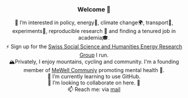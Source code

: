 <h3 align="center">Welcome 👋</h3>
<p align="center">
👀 I’m interested in policy, energy🔋, climate change🌍, transport🚗, experiments🎲, reproducible research 🔁 and finding a tenured job in academia🎓. 
  <br> 
  ⚡️ Sign up for the <a href="https://t1p.de/SSHEnergy">Swiss Social Science and Humanities Energy Research Group</a> I run. 
    <br> 
  🏔️Privately, I enjoy mountains, cycling and community. I'm a founding member of <a href="https://mewellcommunity.ch" ">MeWell Communiy</a> promoting mental health 🧠.    <br>
🌱 I’m currently learning to use GitHub.    <br> 
💞️ I’m looking to collaborate on here. 🤝     <br> 
 📫 Reach me: via <a href="mailto:gracia.brueckmann@unibe.ch">mail</a>   
 <br><br>
</p>






<!---
- 👋 Hi, I’m @brueckmann Nice to e-meet you!
- 👀 I’m (professionally) interested in policy, energy🔋, climate change🌍, transport🚗, experiments🎲, reproducible research 🔁 and finding a tenured job in academia🎓.
I organize the Swiss Social Science and Humanities Energy Research Group. Sign up here: https://t1p.de/SSHEnergy ⚡️
Privately, I enjoy mountains, cycling and community. I am found member of https://mewellcommunity.ch promoting mental health 🧠 among members of Universities around Zurich. 
- 🌱 I’m currently learning to use GitHub.
- 💞️ I’m looking to collaborate on here. 🤝
- 📫 How to reach me? Mastodon: @brueckmann@fediscience.org Bluesky: @brueckmann.bsky.social or mail me 
--->

<!---
brueckmann/brueckmann is a ✨ special ✨ repository because its `README.md` (this file) appears on your GitHub profile.
You can click the Preview link to take a look at your changes.
--->
